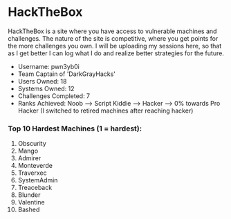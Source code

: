 # HackTheBox

HackTheBox is a site where you have access to vulnerable machines and challenges. The nature of the site is competitive, where 
you get points for the more challenges you own. I will be uploading my sessions here, so that as I get better I can log what I do
and realize better strategies for the future.

- Username: pwn3yb0i
- Team Captain of 'DarkGrayHacks'
- Users Owned: 18
- Systems Owned: 12
- Challenges Completed: 7
- Ranks Achieved:
Noob --> Script Kiddie --> Hacker --> 0% towards Pro Hacker (I switched to retired machines after reaching hacker)

### Top 10 Hardest Machines (1 = hardest):
1. Obscurity
2. Mango
3. Admirer
4. Monteverde
5. Traverxec
6. SystemAdmin
7. Treaceback
8. Blunder
9. Valentine
10. Bashed
